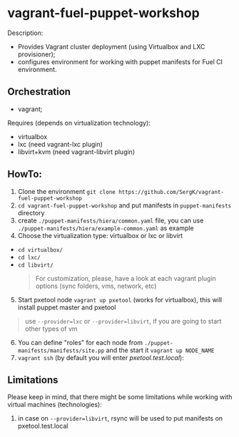vagrant-fuel-puppet-workshop
============================

Description:
* Provides Vagrant cluster deployment (using Virtualbox and LXC provisioner);
* configures environment for working with puppet manifests for Fuel CI environment.

## Orchestration
* vagrant;

Requires (depends on virtualization technology):
* virtualbox
* lxc  (need vagrant-lxc plugin)
* libvirt+kvm (need vagrant-libvirt plugin)

## HowTo:
1. Clone the environment ``git clone https://github.com/SergK/vagrant-fuel-puppet-workshop``
2. ``cd vagrant-fuel-puppet-workshop`` and put manifests in ``puppet-manifests`` directory
3. create ``./puppet-manifests/hiera/common.yaml`` file, you can use ``./puppet-manifests/hiera/example-common.yaml`` as example
4. Choose the virtualization type: virtualbox or lxc or libvirt
 * `cd virtualbox/`
 * `cd lxc/`
 * `cd libvirt/`
   > For customization, please, have a look at each vagrant plugin options (sync folders, vms, network, etc)
5. Start pxetool node ``vagrant up pxetool`` (works for virtualbox), this will install puppet master and pxetool
 > use `--provider=lxc` or `--provider=libvirt`, if you are going to start other types of vm
6. You can define "roles" for each node from ``./puppet-manifests/manifests/site.pp`` and the start it ``vagrant up NODE_NAME``
7. ``vagrant ssh`` (by default you will enter _pxetool.test.local_):

## Limitations
Please keep in mind, that there might be some limitations while working with virtual machines (technologies):
1. in case on `--provider=libvirt`, rsync will be used to put manifests on pxetool.test.local
